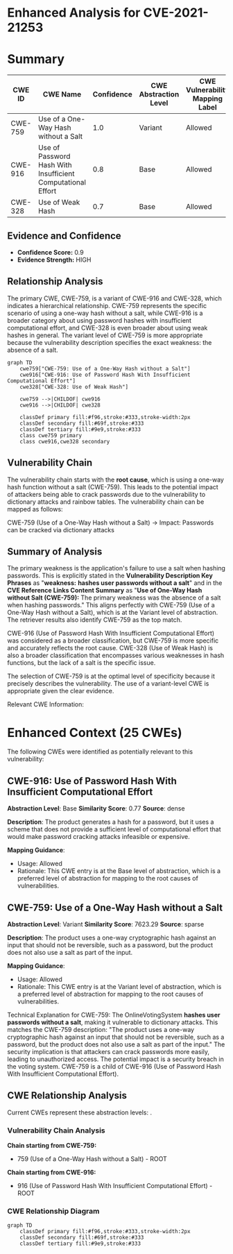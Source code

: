# Enhanced Analysis for CVE-2021-21253

# Summary
| CWE ID | CWE Name | Confidence | CWE Abstraction Level | CWE Vulnerability Mapping Label | CWE-Vulnerability Mapping Notes |
|---|---|---|---|---|---|
| CWE-759 | Use of a One-Way Hash without a Salt | 1.0 | Variant | Allowed | Primary CWE |
| CWE-916 | Use of Password Hash With Insufficient Computational Effort | 0.8 | Base | Allowed | Secondary Candidate |
| CWE-328 | Use of Weak Hash | 0.7 | Base | Allowed | Secondary Candidate |

## Evidence and Confidence

*   **Confidence Score:** 0.9
*   **Evidence Strength:** HIGH

## Relationship Analysis
The primary CWE, CWE-759, is a variant of CWE-916 and CWE-328, which indicates a hierarchical relationship. CWE-759 represents the specific scenario of using a one-way hash without a salt, while CWE-916 is a broader category about using password hashes with insufficient computational effort, and CWE-328 is even broader about using weak hashes in general. The variant level of CWE-759 is more appropriate because the vulnerability description specifies the exact weakness: the absence of a salt.

```mermaid
graph TD
    cwe759["CWE-759: Use of a One-Way Hash without a Salt"]
    cwe916["CWE-916: Use of Password Hash With Insufficient Computational Effort"]
    cwe328["CWE-328: Use of Weak Hash"]
    
    cwe759 -->|CHILDOF| cwe916
    cwe916 -->|CHILDOF| cwe328
    
    classDef primary fill:#f96,stroke:#333,stroke-width:2px
    classDef secondary fill:#69f,stroke:#333
    classDef tertiary fill:#9e9,stroke:#333
    class cwe759 primary
    class cwe916,cwe328 secondary
```

## Vulnerability Chain
The vulnerability chain starts with the **root cause**, which is using a one-way hash function without a salt (CWE-759). This leads to the potential impact of attackers being able to crack passwords due to the vulnerability to dictionary attacks and rainbow tables. The vulnerability chain can be mapped as follows:

CWE-759 (Use of a One-Way Hash without a Salt) -> Impact: Passwords can be cracked via dictionary attacks

## Summary of Analysis
The primary weakness is the application's failure to use a salt when hashing passwords. This is explicitly stated in the **Vulnerability Description Key Phrases** as "**weakness:** **hashes user passwords without a salt**" and in the **CVE Reference Links Content Summary** as "**Use of One-Way Hash without Salt (CWE-759):** The primary weakness was the absence of a salt when hashing passwords." This aligns perfectly with CWE-759 (Use of a One-Way Hash without a Salt), which is at the Variant level of abstraction. The retriever results also identify CWE-759 as the top match.

CWE-916 (Use of Password Hash With Insufficient Computational Effort) was considered as a broader classification, but CWE-759 is more specific and accurately reflects the root cause. CWE-328 (Use of Weak Hash) is also a broader classification that encompasses various weaknesses in hash functions, but the lack of a salt is the specific issue.

The selection of CWE-759 is at the optimal level of specificity because it precisely describes the vulnerability. The use of a variant-level CWE is appropriate given the clear evidence.

Relevant CWE Information:

# Enhanced Context (25 CWEs)
The following CWEs were identified as potentially relevant to this vulnerability:

## CWE-916: Use of Password Hash With Insufficient Computational Effort
**Abstraction Level**: Base
**Similarity Score**: 0.77
**Source**: dense

**Description**:
The product generates a hash for a password, but it uses a scheme that does not provide a sufficient level of computational effort that would make password cracking attacks infeasible or expensive.

**Mapping Guidance**:
- Usage: Allowed
- Rationale: This CWE entry is at the Base level of abstraction, which is a preferred level of abstraction for mapping to the root causes of vulnerabilities.

## CWE-759: Use of a One-Way Hash without a Salt
**Abstraction Level**: Variant
**Similarity Score**: 7623.29
**Source**: sparse

**Description**:
The product uses a one-way cryptographic hash against an input that should not be reversible, such as a password, but the product does not also use a salt as part of the input.

**Mapping Guidance**:
- Usage: Allowed
- Rationale: This CWE entry is at the Variant level of abstraction, which is a preferred level of abstraction for mapping to the root causes of vulnerabilities.

Technical Explanation for CWE-759:
The OnlineVotingSystem **hashes user passwords without a salt**, making it vulnerable to dictionary attacks. This matches the CWE-759 description: "The product uses a one-way cryptographic hash against an input that should not be reversible, such as a password, but the product does not also use a salt as part of the input." The security implication is that attackers can crack passwords more easily, leading to unauthorized access. The potential impact is a security breach in the voting system. CWE-759 is a child of CWE-916 (Use of Password Hash With Insufficient Computational Effort).


## CWE Relationship Analysis

Current CWEs represent these abstraction levels: .


### Vulnerability Chain Analysis

**Chain starting from CWE-759:**
- 759 (Use of a One-Way Hash without a Salt) - ROOT


**Chain starting from CWE-916:**
- 916 (Use of Password Hash With Insufficient Computational Effort) - ROOT



### CWE Relationship Diagram

```mermaid
graph TD
    classDef primary fill:#f96,stroke:#333,stroke-width:2px
    classDef secondary fill:#69f,stroke:#333
    classDef tertiary fill:#9e9,stroke:#333
```